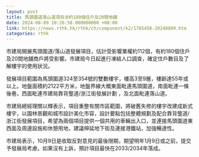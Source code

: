 ```yaml
---
layout: post
title: 馬頭圍道落山道項目涉約180個住戶及20間地舖
date: 2024-08-09 10:26:58.000000000 +08:00
link: https://news.rthk.hk/rthk/ch/component/k2/1765450-20240809.htm
categories: rthk
---
```


市建局開展馬頭圍道/落山道發展項目，估計受影響業權約112個，有約180個住戶及20間地舖商戶將受影響。市建局今日起進行凍結人口調查，確定住戶數目及了解樓宇的使用狀況。

發展項目範圍為馬頭圍道324至354號的雙數樓宇，樓高3至9層，樓齡達55年或以上。地盤面積約2122平方米，地盤界線大概東面毗連馬頭圍道，南面毗連一條後巷，西面毗連市建局靠背壟道/浙江街發展計劃 ，及北面毗連落山道。

市建局總經理關以輝表示，項目重整有關市區範圍，將破舊失修的樓宇改建成新式樓宇，以園林景觀和城市設計美化市容，設計要點包括整體規劃及配合靠背壟道/浙江街發展項目，希望為兩個項目提供一個共用的車輛出入口，並連接馬頭圍道東西面及周邊設施和休憩用地，建議伸延地下街及連接港鐵站，加強暢達性。

市建局表示，10月9日是收取反對意見的最後限期，期望明年1月9日或之前，提交予發展局考慮。如果沒有上訴，預計項目最快在2033/2034年落成。
